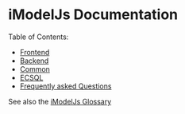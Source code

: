 # iModelJs Documentation

Table of Contents:

* [Frontend](./frontend/index)
* [Backend](./backend/index)
* [Common](./common/index)
* [ECSQL](./ECSQL)
* [Frequently asked Questions](./faq)

See also the [iModelJs Glossary](./Glossary)
